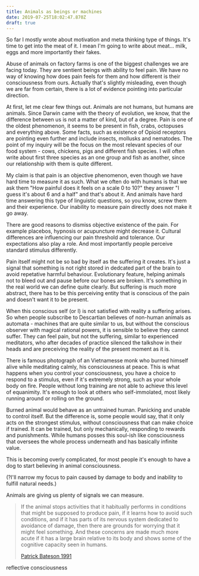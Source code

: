 ```yaml
---
title: Animals as beings or machines
date: 2019-07-25T18:02:47.870Z
draft: true
---
```

So far I mostly wrote about motivation and meta thinking type of things. It's time to get into the meat of it. I mean I'm going to write about meat... milk, eggs and more importantly their fakes.

Abuse of animals on factory farms is one of the biggest challenges we are facing today. They are sentient beings with ability to feel pain. We have no way of knowing how does pain feels for them and how different is their consciousness from ours. Actually that's slightly misleading, even though we are far from certain, there is a lot of evidence pointing into particular direction. 

At first, let me clear few things out. Animals are not humans, but humans are animals. Since Darwin came with the theory of evolution, we know, that the difference between us is not a matter of kind, but of a degree. Pain is one of the oldest phenomenon, it seems to be present in fish, crabs, octopuses and everything above. Some facts, such as existence of Opioid receptors are pointing even further and include insects, mollusks and  nematodes. The point of my inquiry will be the focus on the most relevant species of our food system - cows, chickens, pigs and different fish species. I will often write about first three species as an one group and fish as another, since our relationship with them is quite different. 

My claim is that pain is an objective phenomenon, even though we have hard time to measure it as such. What we often do with humans is that we ask them "How painful does it feels on a scale 0 to 10?" they answer "I guess it's about 6 and a half" and that's about it. And animals have hard time answering this type of linguistic questions, so you know, screw them and their experience. Our inability to measure pain directly does not make it go away. 

There are good reasons to dismiss objective existence of the pain. For example placebos, hypnosis or acupuncture might decrease it. Cultural differences are influencing our pain threshold and tolerance. Our expectations also play a role. And most importantly people perceive standard stimulus differently. 

Pain itself might not be so bad by itself as the suffering it creates. It's just a signal that something is not right stored in dedcated part of the brain to avoid repetative harmful behaviour. Evolutionary feature, helping animals not to bleed out and pause before our bones are broken. It's something in the real world we can define quite clearly. But suffering is much more abstract, there has to be this perceiving entity that is conscious of the pain and doesn't want it to be present. 

When this conscious self (or I) is not satisfied with reality a suffering arises. So when people subscribe to Descartian believes of non-human animals as automata - machines that are quite similar to us, but without the conscious observer with magical rational powers, it is sensible to believe they cannot suffer. They can feel pain, but not the suffering, similar to experienced meditators, who after decades of practice silenced the talkshow in their heads and are preceiving the reality of the present moment as it is. 

There is famous photograph of an Vietnamesse monk who burned himself alive while meditating calmly, his consciousness at peace. This is what happens when you control your consciousness, you have a choice to respond to a stimulus, even if it's extremely strong, such as your whole body on fire. People without long training are not able to achieve this level of equanimity. It's enough to look at others who self-immolated, most likely running around or rolling on the ground. 

Burned animal would behave as an untrained human. Panicking and unable to control itself. But the difference is, some people would say, that it only acts on the strongest stimulus, without consciousness that can make choice if trained. It can be trained, but only mechanically, responding to rewards and punishments. While humans posses this soul-ish like consciousness that oversees the whole process underneath and has basically infinite value. 

This is becoming overly complicated, for most people it's enough to have a dog to start believing in animal consciousness. 

(?I'll narrow my focus to pain caused by damage to body and inability to fulfill natural needs.)

Animals are giving us plenty of signals we can measure. 

> If the animal stops activities that it habitually  performs in  conditions that might  be  supposed  to produce pain, if it learns how to avoid such conditions, and if it has parts of its nervous system dedicated to avoidance of damage, then there are grounds for worrying that it might feel something.  And these concerns are made much more acute if it has a large brain relative to its body and shows some of the cognitive capacity seen in humans.
>
> [Patrick Bateson 1991](https://www.researchgate.net/publication/223221636_Assessment_of_pain_in_animals)

reflective consciousness
